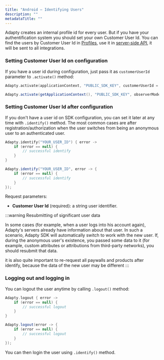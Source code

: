 ```yaml
---
title: "Android – Identifying Users"
description: ""
metadataTitle: ""
---
```


Adapty creates an internal profile id for every user. But if you have your authentification system you should set your own Customer User Id. You can find the users by Customer User Id in [Profiles](profiles-crm), use it in [server-side API](getting-started-with-server-side-api), it will be sent to all integrations.

### Setting Customer User Id on configuration

If you have a user id during configuration, just pass it as `customerUserId` parameter to `.activate()` method:

```kotlin
Adapty.activate(applicationContext, "PUBLIC_SDK_KEY", customerUserId = "YOUR_USER_ID")
```
```java
Adapty.activate(getApplicationContext(), "PUBLIC_SDK_KEY", observerMode, "YOUR_USER_ID");
```

### Setting Customer User Id after configuration

If you don't have a user id on SDK configuration, you can set it later at any time with `.identify()` method. The most common cases are after registration/authorization when the user switches from being an anonymous user to an authenticated user.

```kotlin
Adapty.identify("YOUR_USER_ID") { error ->
    if (error == null) {
        // successful identify
    }
}
```
```java
Adapty.identify("YOUR_USER_ID", error -> {
    if (error == null) {
        // successful identify
    }
});
```

Request parameters:

- **Customer User Id** (required): a string user identifier.

:::warning
Resubmitting of significant user data

In some cases (for example, when a user logs into his account again), Adapty's servers already have information about that user. In such a scenario, Adapty SDK will automatically switch to work with the new user. If, during the anonymous user's existence, you passed some data to it (for example, custom attributes or attributions from third-party networks), you should resubmit that data.

it is also quite important to re-request all paywalls and products after identify, because the data of the new user may be different
:::

### Logging out and logging in

You can logout the user anytime by calling `.logout()` method:

```kotlin
Adapty.logout { error ->
    if (error == null) {
        // successful logout
    }
}
```
```java
Adapty.logout(error -> {
    if (error == null) {
        // successful logout
    }
});
```

You can then login the user using `.identify()` method.